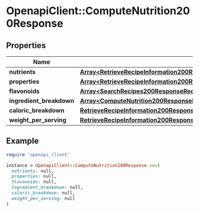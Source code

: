 # OpenapiClient::ComputeNutrition200Response

## Properties

| Name | Type | Description | Notes |
| ---- | ---- | ----------- | ----- |
| **nutrients** | [**Array&lt;RetrieveRecipeInformation200ResponseNutritionIngredientBreakdownInnerNutrientsInner&gt;**](RetrieveRecipeInformation200ResponseNutritionIngredientBreakdownInnerNutrientsInner.md) |  | [optional] |
| **properties** | [**Array&lt;RetrieveRecipeInformation200ResponseNutritionFlavonoidsInner&gt;**](RetrieveRecipeInformation200ResponseNutritionFlavonoidsInner.md) |  | [optional] |
| **flavonoids** | [**Array&lt;SearchRecipes200ResponseRecipesInnerNutritionNutrientsInner&gt;**](SearchRecipes200ResponseRecipesInnerNutritionNutrientsInner.md) |  | [optional] |
| **ingredient_breakdown** | [**Array&lt;ComputeNutrition200ResponseIngredientBreakdownInner&gt;**](ComputeNutrition200ResponseIngredientBreakdownInner.md) |  | [optional] |
| **caloric_breakdown** | [**RetrieveRecipeInformation200ResponseNutritionCaloricBreakdown**](RetrieveRecipeInformation200ResponseNutritionCaloricBreakdown.md) |  | [optional] |
| **weight_per_serving** | [**RetrieveRecipeInformation200ResponseNutritionWeightPerServing**](RetrieveRecipeInformation200ResponseNutritionWeightPerServing.md) |  | [optional] |

## Example

```ruby
require 'openapi_client'

instance = OpenapiClient::ComputeNutrition200Response.new(
  nutrients: null,
  properties: null,
  flavonoids: null,
  ingredient_breakdown: null,
  caloric_breakdown: null,
  weight_per_serving: null
)
```

